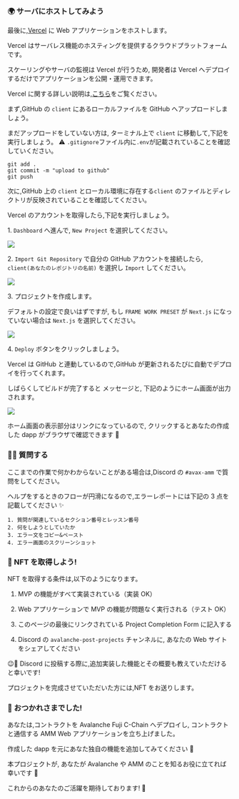 ### 🌍 サーバにホストしてみよう

最後に,[Vercel](https://vercel.com/) に Web アプリケーションをホストします。

Vercel はサーバレス機能のホスティングを提供するクラウドプラットフォームです。

スケーリングやサーバの監視は Vercel が行うため, 開発者は Vercel へデプロイするだけでアプリケーションを公開・運用できます。

Vercel に関する詳しい説明は,[こちら](https://zenn.dev/lollipop_onl/articles/eoz-vercel-pricing-2020)をご覧ください。

まず,GitHub の `client` にあるローカルファイルを GitHub へアップロードしましょう。

まだアップロードをしていない方は, ターミナル上で `client` に移動して,下記を実行しましょう。
⚠️ `.gitignore`ファイル内に`.env`が記載されていることを確認していください。

```
git add .
git commit -m "upload to github"
git push
```

次に,GitHub 上の `client` とローカル環境に存在する`client` のファイルとディレクトリが反映されていることを確認してください。

Vercel のアカウントを取得したら,下記を実行しましょう。

1\. `Dashboard` へ進んで, `New Project` を選択してください。

![](/public/images/AVAX-amm/section-4/4_1_1.png)

2\. `Import Git Repository` で自分の GitHub アカウントを接続したら, `client(あなたのレポジトリの名前)` を選択し `Import` してください。

![](/public/images/AVAX-amm/section-4/4_1_2.png)

3\. プロジェクトを作成します。

デフォルトの設定で良いはずですが,
もし `FRAME WORK PRESET` が `Next.js` になっていない場合は `Next.js` を選択してください。

![](/public/images/AVAX-amm/section-4/4_1_3.png)

4\. `Deploy` ボタンをクリックしましょう。

Vercel は GitHub と連動しているので,GitHub が更新されるたびに自動でデプロイを行ってくれます。

しばらくしてビルドが完了すると
メッセージと, 下記のようにホーム画面が出力されます。

![](/public/images/AVAX-amm/section-4/4_1_4.png)

ホーム画面の表示部分はリンクになっているので, クリックするとあなたの作成した dapp がブラウザで確認できます 🎉

### 🙋‍♂️ 質問する

ここまでの作業で何かわからないことがある場合は,Discord の `#avax-amm` で質問をしてください。

ヘルプをするときのフローが円滑になるので,エラーレポートには下記の 3 点を記載してください ✨

```
1. 質問が関連しているセクション番号とレッスン番号
2. 何をしようとしていたか
3. エラー文をコピー&ペースト
4. エラー画面のスクリーンショット
```

### 🎫 NFT を取得しよう!

NFT を取得する条件は,以下のようになります。

1. MVP の機能がすべて実装されている（実装 OK）

2. Web アプリケーションで MVP の機能が問題なく実行される（テスト OK）

3. このページの最後にリンクされている Project Completion Form に記入する

4. Discord の `avalanche-post-projects` チャンネルに, あなたの Web サイトをシェアしてください

😉🎉 Discord に投稿する際に,追加実装した機能とその概要も教えていただけると幸いです!

プロジェクトを完成させていただいた方には,NFT をお送りします。

### 🎉 おつかれさまでした!

あなたは,コントラクトを Avalanche Fuji C-Chain へデプロイし, コントラクトと通信する AMM Web アプリケーションを立ち上げました。

作成した dapp を元にあなた独自の機能を追加してみてください 💪

本プロジェクトが, あなたが Avalanche や AMM のことを知るお役に立てれば幸いです 🤗

これからのあなたのご活躍を期待しております! 🚀
